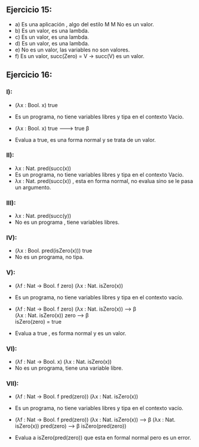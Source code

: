 ## Ejercicio 15:
- a) Es una aplicación , algo del estilo M M
     No es un valor.
- b) Es un valor, es una lambda.
- c) Es un valor, es una lambda.
- d) Es un valor, es una lambda.
- e) No es un valor, las variables no son valores.
- f) Es un valor, succ(Zero) = V -> succ(V) es un valor.

## Ejercicio 16:
### I):
- (λx : Bool. x) true
- Es un programa, no tiene variables libres y tipa en el contexto Vacio.

- (λx : Bool. x) true ---> true
                        β 
- Evalua a true, es una forma normal y se trata de un valor.

### II):
- λx : Nat. pred(succ(x))
- Es un programa, no tiene variables libres y tipa en el contexto Vacio.
- λx : Nat. pred(succ(x)) , esta en forma normal, no evalua sino se le pasa un argumento.

### III):
- λx : Nat. pred(succ(y))
- No es un programa , tiene variables libres.

### IV):
- (λx : Bool. pred(isZero(x))) true
- No es un programa, no tipa.

### V):
- (λf : Nat → Bool. f zero) (λx : Nat. isZero(x))
- Es un programa, no tiene variables libres y tipa en el contexto vacío.

- (λf : Nat → Bool. f zero) (λx : Nat. isZero(x)) --> β  
  (λx : Nat. isZero(x)) zero --> β     
  isZero(zero) = true                         
- Evalua a true , es forma normal y es un valor.

### VI):
- (λf : Nat → Bool. x) (λx : Nat. isZero(x))
- No es un programa, tiene una variable libre.

### VII):
- (λf : Nat → Bool. f pred(zero)) (λx : Nat. isZero(x))
- Es un programa, no tiene variables libres y tipa en el contexto vacío.

- (λf : Nat → Bool. f pred(zero)) (λx : Nat. isZero(x)) --> β
  (λx : Nat. isZero(x)) pred(zero) --> β
  isZero(pred(zero))

- Evalua a isZero(pred(zero)) que esta en formal normal pero es un error.

